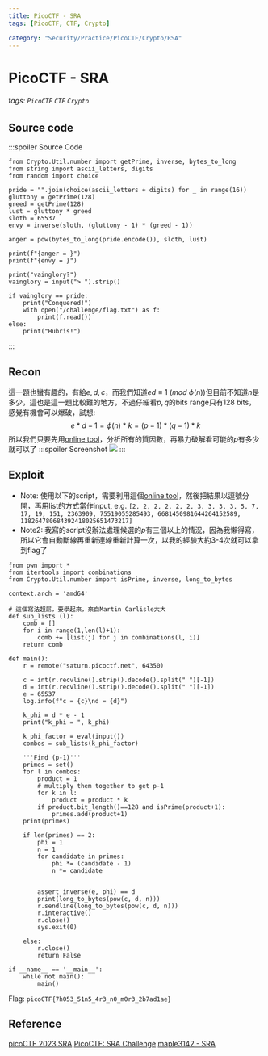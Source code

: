 ```yaml
---
title: PicoCTF - SRA
tags: [PicoCTF, CTF, Crypto]

category: "Security/Practice/PicoCTF/Crypto/RSA"
---
```


# PicoCTF - SRA
<!-- more -->
###### tags: `PicoCTF` `CTF` `Crypto`

## Source code
:::spoiler Source Code
```python=
from Crypto.Util.number import getPrime, inverse, bytes_to_long
from string import ascii_letters, digits
from random import choice

pride = "".join(choice(ascii_letters + digits) for _ in range(16))
gluttony = getPrime(128)
greed = getPrime(128)
lust = gluttony * greed
sloth = 65537
envy = inverse(sloth, (gluttony - 1) * (greed - 1))

anger = pow(bytes_to_long(pride.encode()), sloth, lust)

print(f"{anger = }")
print(f"{envy = }")

print("vainglory?")
vainglory = input("> ").strip()

if vainglory == pride:
    print("Conquered!")
    with open("/challenge/flag.txt") as f:
        print(f.read())
else:
    print("Hubris!")

```
:::

## Recon
這一題也蠻有趣的，有給$e, d, c$，而我們知道$ed\equiv 1\ (mod\ \phi(n))$但目前不知道$n$是多少，這也是這一題比較難的地方，不過仔細看$p, q$的bits range只有128 bits，感覺有機會可以爆破，試想:
$$
e*d-1=\phi(n) * k=(p-1)*(q-1)*k
$$
所以我們只要先用[online tool](https://www.dcode.fr/prime-factors-decomposition)，分析所有的質因數，再暴力破解看可能的$p$有多少就可以了
:::spoiler Screenshot
![](https://hackmd.io/_uploads/BJPyZn3D3.png)
:::

## Exploit
* Note: 使用以下的script，需要利用這個[online tool](https://www.dcode.fr/prime-factors-decomposition)，然後把結果以逗號分開，再用list的方式當作input, e.g. `[2, 2, 2, 2, 2, 2, 3, 3, 3, 3, 5, 7, 17, 19, 151, 2363909, 75519055285493, 6681450981644264152589, 118264780684392418025651473217]`
* Note2: 我寫的script沒辦法處理候選的$p$有三個以上的情況，因為我懶得寫，所以它會自動斷線再重新連線重新計算一次，以我的經驗大約3-4次就可以拿到flag了
```python=
from pwn import *
from itertools import combinations
from Crypto.Util.number import isPrime, inverse, long_to_bytes

context.arch = 'amd64'

# 這個寫法超屌，要學起來，來自Martin Carlisle大大
def sub_lists (l):
    comb = []
    for i in range(1,len(l)+1):
        comb += [list(j) for j in combinations(l, i)]
    return comb

def main():
    r = remote("saturn.picoctf.net", 64350)

    c = int(r.recvline().strip().decode().split(" ")[-1])
    d = int(r.recvline().strip().decode().split(" ")[-1])
    e = 65537
    log.info(f"c = {c}\nd = {d}")

    k_phi = d * e - 1
    print("k_phi = ", k_phi)

    k_phi_factor = eval(input())
    combos = sub_lists(k_phi_factor)

    '''Find (p-1)'''
    primes = set()
    for l in combos:
        product = 1
        # multiply them together to get p-1
        for k in l:
            product = product * k
        if product.bit_length()==128 and isPrime(product+1):
            primes.add(product+1)
    print(primes)

    if len(primes) == 2:
        phi = 1
        n = 1
        for candidate in primes:
            phi *= (candidate - 1)
            n *= candidate


        assert inverse(e, phi) == d
        print(long_to_bytes(pow(c, d, n)))
        r.sendline(long_to_bytes(pow(c, d, n)))
        r.interactive()
        r.close()
        sys.exit(0)

    else:
        r.close()
        return False

if __name__ == '__main__':
    while not main():
        main()
```
Flag: `picoCTF{7h053_51n5_4r3_n0_m0r3_2b7ad1ae}`

## Reference
[picoCTF 2023 SRA](https://youtu.be/3DPWLnrqHZ0)
[PicoCTF: SRA Challenge](https://eshard.com/posts/picoctf-sra-challenge)
[maple3142 - SRA](https://blog.maple3142.net/2023/03/29/picoctf-2023-writeups/#sra)